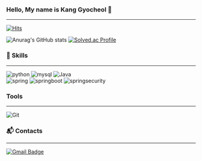 ### Hello, My name is Kang Gyocheol 👋
---

[![Hits](https://hits.seeyoufarm.com/api/count/incr/badge.svg?url=https%3A%2F%2Fgithub.com%2Fgyocheol&count_bg=%23CACACA&title_bg=%23555555&icon=&icon_color=%23E7E7E7&title=hits&edge_flat=false)](https://hits.seeyoufarm.com)
<!--
**gyocheol/gyocheol** is a ✨ _special_ ✨ repository because its `README.md` (this file) appears on your GitHub profile.

Here are some ideas to get you started:

- 🔭 I’m currently working on ...
- 🌱 I’m currently learning ...
- 👯 I’m looking to collaborate on ...
- 🤔 I’m looking for help with ...
- 💬 Ask me about ...
- 📫 How to reach me: ...
- 😄 Pronouns: ...
- ⚡ Fun fact: ...
-->
![Anurag's GitHub stats](https://github-readme-stats.vercel.app/api?username=gyocheol&show_icons=true&theme=radical)
[![Solved.ac Profile](http://mazassumnida.wtf/api/v2/generate_badge?boj=kys04171)](https://solved.ac/kys04171/)

### 💪 Skills
---
![python](https://img.shields.io/badge/python-3776AB.svg?&style=for-the-badge&logo=python&logoColor=white)
![mysql](https://img.shields.io/badge/mysql-3776AB.svg?&style=for-the-badge&logo=mysql&logoColor=white)
![Java](https://img.shields.io/badge/Java-007396.svg?&style=for-the-badge&logo=Java&logoColor=white)
<br>
![spring](https://img.shields.io/badge/spring-6DB33F.svg?&style=for-the-badge&logo=spring&logoColor=white)
![springboot](https://img.shields.io/badge/springboot-6DB33F.svg?&style=for-the-badge&logo=springboot&logoColor=white)
![springsecurity](https://img.shields.io/badge/springsecurity-6DB33F.svg?&style=for-the-badge&logo=springsecurity&logoColor=white)

### Tools
---
![Git](https://img.shields.io/badge/Git-F05032.svg?&style=for-the-badge&logo=Git&logoColor=white)

### :mailbox_with_mail: Contacts
---
[![Gmail Badge](https://img.shields.io/badge/Gmail-d14836?style=flat-square&logo=Gmail&logoColor=white&link=mailto:kys04171@gmail.com)](mailto:kys04171@gmail.com)
